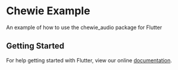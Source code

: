 # Chewie Example

An example of how to use the chewie_audio package for Flutter

## Getting Started

For help getting started with Flutter, view our online
[documentation](http://flutter.io/).
